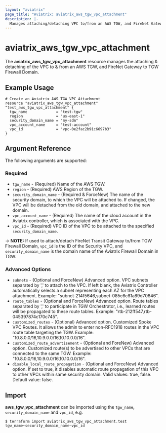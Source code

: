 ```yaml
---
layout: "aviatrix"
page_title: "Aviatrix: aviatrix_aws_tgw_vpc_attachment"
description: |-
  Manages attaching/detaching VPC to/from an AWS TGW, and FireNet Gateway to TGW Firewall Domain
---
```


# aviatrix_aws_tgw_vpc_attachment

The **aviatrix_aws_tgw_vpc_attachment** resource manages the attaching & detaching of the VPC to & from an AWS TGW, and FireNet Gateway to TGW Firewall Domain.

## Example Usage

```hcl
# Create an Aviatrix AWS TGW VPC Attachment
resource "aviatrix_aws_tgw_vpc_attachment" "test_aws_tgw_vpc_attachment" {
  tgw_name             = "test-tgw"
  region               = "us-east-1"
  security_domain_name = "my-sdn"
  vpc_account_name     = "test-account"
  vpc_id               = "vpc-0e2fac2b91c6697b3"
}
```

## Argument Reference

The following arguments are supported:

### Required
* `tgw_name` - (Required) Name of the AWS TGW.
* `region` - (Required) AWS Region of the TGW.
* `security_domain_name` - (Required & ForceNew) The name of the security domain, to which the VPC will be attached to. If changed, the VPC will be detached from the old domain, and attached to the new domain.
* `vpc_account_name` - (Required) The name of the cloud account in the Aviatrix controller, which is associated with the VPC.
* `vpc_id` - (Required) VPC ID of the VPC to be attached to the specified `security_domain_name`.

-> **NOTE:** If used to attach/detach FireNet Transit Gateway to/from TGW Firewall Domain, `vpc_id` is the ID of the Security VPC, and `security_domain_name` is the domain name of the Aviatrix Firewall Domain in TGW.

### Advanced Options
* `subnets` - (Optional and ForceNew) Advanced option. VPC subnets separated by ',' to attach to the VPC. If left blank, the Aviatrix Controller automatically selects a subnet representing each AZ for the VPC attachment. Example: "subnet-214f5646,subnet-085e8c81a89d70846".
* `route_tables` - (Optional and ForceNew) Advanced option. Route tables separated by ',' to participate in TGW Orchestrator, i.e., learned routes will be propagated to these route tables. Example: "rtb-212ff547,rtb-045397874c170c745".
* `customized_routes` - (Optional) Advanced option. Customized Spoke VPC Routes. It allows the admin to enter non-RFC1918 routes in the VPC route table targeting the TGW. Example: "10.8.0.0/16,10.9.0.0/16,10.10.0.0/16".
* `customized_route_advertisement` - (Optional and ForeNew) Advanced option. Customized route(s) to be advertised to other VPCs that are connected to the same TGW. Example: "10.8.0.0/16,10.9.0.0/16,10.10.0.0/16".
* `disable_local_route_propagation` - (Optional and ForceNew) Advanced option. If set to true, it disables automatic route propagation of this VPC to other VPCs within same security domain. Valid values: true, false. Default value: false.


## Import

**aws_tgw_vpc_attachment** can be imported using the `tgw_name`, `security_domain_name` and `vpc_id`, e.g.

```
$ terraform import aviatrix_aws_tgw_vpc_attachment.test tgw_name~security_domain_name~vpc_id
```
